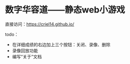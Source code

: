# 数字华容道——静态web小游戏

直接访问：https://criel14.github.io/



todo：

- 在详细成绩的右边加上三个按钮：关闭、录像、删除
- 录像回放功能
- 编写“关于”文档
